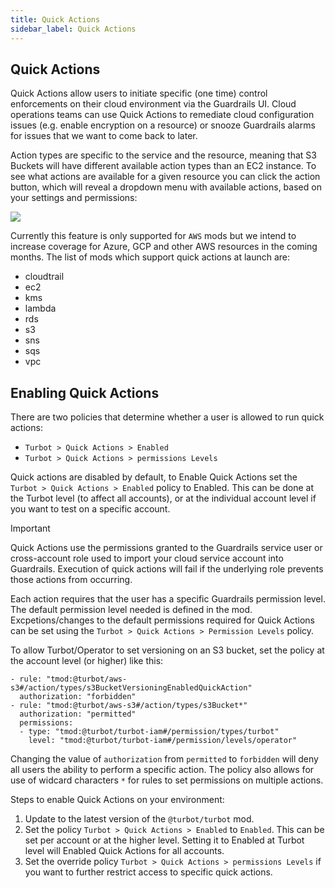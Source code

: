 ```yaml
---
title: Quick Actions
sidebar_label: Quick Actions
---
```


## Quick Actions

Quick Actions allow users to initiate specific (one time) control enforcements on their cloud environment via the Guardrails UI. Cloud operations teams can use Quick Actions to remediate cloud configuration issues (e.g. enable encryption on a resource) or snooze Guardrails alarms for issues that we want to come back to later.

Action types are specific to the service and the resource, meaning that S3 Buckets will have different available action types than an EC2 instance. To see what actions are available for a given resource you can click the action button, which will reveal a dropdown menu with available actions, based on your settings and permissions:

![](/images/docs/guardrails/quick_action_kms.png)

Currently this feature is only supported for `AWS` mods but we intend to increase coverage for Azure, GCP and other AWS resources in the coming months. The list of mods which support quick actions at launch are:
- cloudtrail
- ec2
- kms
- lambda
- rds
- s3
- sns
- sqs
- vpc

## Enabling Quick Actions

There are two policies that determine whether a user is allowed to run quick actions:
- `Turbot > Quick Actions > Enabled`
- `Turbot > Quick Actions > permissions Levels`

Quick actions are disabled by default, to Enable Quick Actions set the `Turbot > Quick Actions > Enabled` policy to Enabled. This can be done at the Turbot level (to affect all accounts), or at the individual account level if you want to test on a specific account.

> [!IMPORTANT]
> Quick Actions use the permissions granted to the Guardrails service user or cross-account role used to import your cloud service account into Guardrails. Execution of quick actions will fail if the underlying role prevents those actions from occurring.

Each action requires that the user has a specific Guardrails permission level. The default permission level needed is defined in the mod. Excpetions/changes to the default permissions required for Quick Actions can be set using the `Turbot > Quick Actions > Permission Levels` policy.

To allow Turbot/Operator to set versioning on an S3 bucket, set the policy at the account level (or higher) like this:
```
- rule: "tmod:@turbot/aws-s3#/action/types/s3BucketVersioningEnabledQuickAction"
  authorization: "forbidden"
- rule: "tmod:@turbot/aws-s3#/action/types/s3Bucket*"
  authorization: "permitted"
  permissions:
  - type: "tmod:@turbot/turbot-iam#/permission/types/turbot"
    level: "tmod:@turbot/turbot-iam#/permission/levels/operator"
```

Changing the value of `authorization` from `permitted` to `forbidden` will deny all users the ability to perform a specific action. The policy also allows for use of widcard characters `*` for rules to set permissions on multiple actions.

Steps to enable Quick Actions on your environment:
1. Update to the latest version of the `@turbot/turbot` mod.
2. Set the policy `Turbot > Quick Actions > Enabled` to `Enabled`. This can be set per account or at the higher level. Setting it to Enabled at Turbot level will Enabled Quick Actions for all accounts.
3. Set the override policy `Turbot > Quick Actions > permissions Levels` if you want to further restrict access to specific quick actions.
